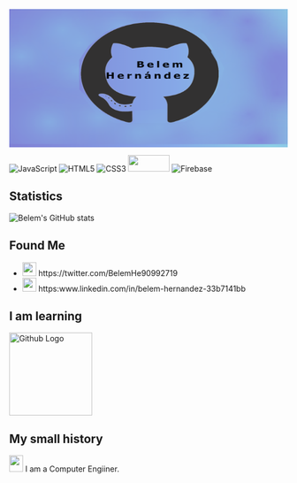 <img src="https://github.com/belemHA/belemha/blob/main/BellHer02.png" width="950" height="250" align="center">
<br />

![JavaScript](https://img.shields.io/badge/javascript-%23323330.svg?style=for-the-badge&logo=javascript&logoColor=%23F7DF1E)
![HTML5](https://img.shields.io/badge/html5-%23E34F26.svg?style=for-the-badge&logo=html5&logoColor=white)
![CSS3](https://img.shields.io/badge/css3-%231572B6.svg?style=for-the-badge&logo=css3&logoColor=white)
<img src="https://scontent.fmex3-1.fna.fbcdn.net/v/t1.15752-9/263505603_590760338893560_2701248863932379303_n.png?_nc_cat=106&ccb=1-5&_nc_sid=ae9488&_nc_ohc=yHsj1h-dozAAX-Ln1qw&tn=Wve3u5Sp5GV2dv_q&_nc_ht=scontent.fmex3-1.fna&oh=217492cc4384145affa98edd124745e0&oe=61DA0515" width="75" height="30">
![Firebase](https://img.shields.io/badge/firebase-%23039BE5.svg?style=for-the-badge&logo=firebase)


## Statistics
![Belem's GitHub stats](https://github-readme-stats.vercel.app/api?username=belemHA&show_icons=true&theme=radical)

## Found Me
<ul>
<li><img src="https://assets.stickpng.com/images/580b57fcd9996e24bc43c53e.png" width="25" height="25" > https://twitter.com/BelemHe90992719 </li>
<li><img src="https://cdn-icons-png.flaticon.com/512/174/174857.png" width="25" height="25"> https:www.linkedin.com/in/belem-hernandez-33b7141bb </li>
</ul>

## I am learning

<img src="https://cdn-icons.flaticon.com/png/512/1183/premium/1183672.png?token=exp=1639195964~hmac=14ad47a27e1d37d1db0a7217da234964" width="150" height="150" align="center" title="Github Logo">

## My small history
<img src="https://upload.wikimedia.org/wikipedia/commons/thumb/c/ca/Escudo-UNAM-escalable.svg/1200px-Escudo-UNAM-escalable.svg.png" width="25" height="30"> I am a Computer Engiiner.

